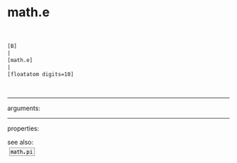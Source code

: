 # math.e

```


[B]
|
[math.e]
|
[floatatom digits=10]

            
```
---
arguments:


---
properties:


see also:<br>
![math.pi](img/object_math.pi.png)
